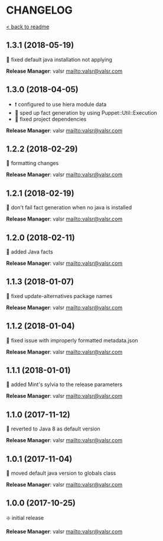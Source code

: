 # CHANGELOG

[< back to readme](README.md)

## 1.3.1 (2018-05-19)

:hammer: fixed default java installation not applying

**Release Manager**: valsr <mailto:valsr@valsr.com>

## 1.3.0 (2018-04-05)

* :exclamation: configured to use hiera module data
* :star2: sped up fact generation by using Puppet::Util::Execution
* :hammer: fixed project dependencies

**Release Manager**: valsr <mailto:valsr@valsr.com>

## 1.2.2 (2018-02-29)

:hammer: formatting changes

**Release Manager**: valsr <mailto:valsr@valsr.com>

## 1.2.1 (2018-02-19)

:hammer: don't fail fact generation when no java is installed

**Release Manager**: valsr <mailto:valsr@valsr.com>

## 1.2.0 (2018-02-11)

:star2: added Java facts

**Release Manager**: valsr <mailto:valsr@valsr.com>

## 1.1.3 (2018-01-07)

:hammer: fixed update-alternatives package names

**Release Manager**: valsr <mailto:valsr@valsr.com>

## 1.1.2 (2018-01-04)

:hammer: fixed issue with improperly formatted metadata.json

**Release Manager**: valsr <mailto:valsr@valsr.com>

## 1.1.1 (2018-01-01)

:star2: added Mint's sylvia to the release parameters

**Release Manager**: valsr <mailto:valsr@valsr.com>

## 1.1.0 (2017-11-12)

:hammer: reverted to Java 8 as default version

**Release Manager**: valsr <mailto:valsr@valsr.com>

## 1.0.1 (2017-11-04)

:hammer: moved default java version to globals class

**Release Manager**: valsr <mailto:valsr@valsr.com>

## 1.0.0 (2017-10-25)

:sparkle: initial release

**Release Manager**: valsr <mailto:valsr@valsr.com>
